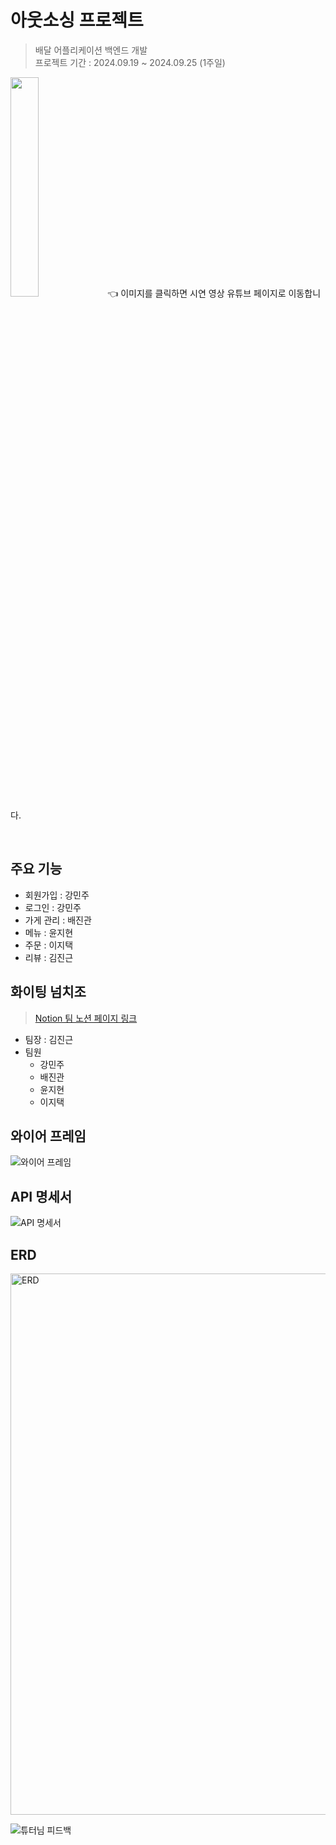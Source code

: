 # 아웃소싱 프로젝트
> 배달 어플리케이션 백엔드 개발  
> 프로젝트 기간 : 2024.09.19 ~ 2024.09.25 (1주일)  

<a href="https://youtu.be/Tq_kbbqmaSQ?si=OAcahrZ1rffJgVsM" alt="프로젝트 시연 영상"><img src="https://github.com/user-attachments/assets/f804aacf-852d-4722-b698-bc6844990233" width="30%"></a> 👈 이미지를 클릭하면 시연 영상 유튜브 페이지로 이동합니다.

<br>

## 주요 기능
- 회원가입 : 강민주
- 로그인 : 강민주
- 가게 관리 : 배진관
- 메뉴 : 윤지현
- 주문 : 이지택
- 리뷰 : 김진근

## 화이팅 넘치조
> [Notion 팀 노션 페이지 링크](https://www.notion.so/ad655aaf895747309ab179ff34faa6cd?p=197d82ce485680c280c9d8da2a32577e&pm=s)
- 팀장 : 김진근
- 팀원
  - 강민주
  - 배진관
  - 윤지현
  - 이지택

## 와이어 프레임
![와이어 프레임](https://github.com/user-attachments/assets/ba84aed8-45d9-44b2-b201-a74f4ccf298e)

## API 명세서
![API 명세서](https://github.com/user-attachments/assets/9a7e85b3-da31-4271-9515-ce42b771cb5e)

## ERD
<img width="866" alt="ERD" src="https://github.com/user-attachments/assets/558392b4-e623-4830-a755-c69665469a0e" />

<Br> 

![튜터님 피드백](https://github.com/user-attachments/assets/15f08258-c50d-408f-9158-1d91b9eac808)
